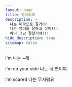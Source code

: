 ```yaml
---
layout: page
title: 영어회화
description: >
  나는 미국으로 갈거야!
  나는 영어를 잘하고 싶어!!!
  아니 그냥 잘할거야!!!
hide_description: true
sitemap: false
---
```


i'm 나는 ~해

i'm on your side
나는 너 편이야

i'm scared
나는 무서워요

